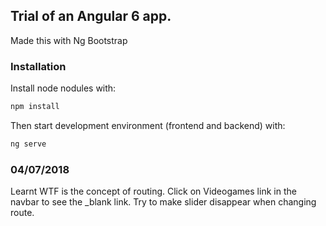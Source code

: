## Trial of an Angular 6 app.

Made this with Ng Bootstrap

### Installation

Install node nodules with:

```bash
npm install
```

Then start development environment (frontend and backend) with:

```bash
ng serve
```

### 04/07/2018

Learnt WTF is the concept of routing. Click on Videogames link in the navbar to see the _blank link.
Try to make slider disappear when changing route.